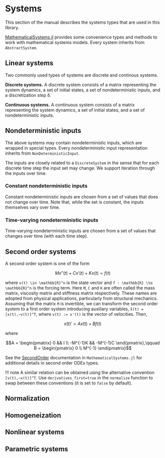 # Systems

This section of the manual describes the systems types that are used in this library.

[MathematicalSystems.jl](https://github.com/JuliaReach/MathematicalSystems.jl)
provides some convenience types and methods to work with mathematical systems models. Every system inherits
from `AbstractSystem`.

## Linear systems

Two commonly used types of systems are discrete and continous systems.

**Discrete systems.** A discrete system consists of a matrix representing the system dynamics, a set
of initial states, a set of nondeterministic inputs, and a discretization step
δ.

**Continuous systems.**  A continuous system consists of a matrix representing the system dynamics, a set
of initial states, and a set of nondeterministic inputs.

## Nondeterministic inputs

The above systems may contain nondeterministic inputs, which are wrapped in
special types. Every nondeterministic input representation inherits from
`NonDeterministicInput`.

The inputs are closely related to a `DiscreteSystem` in the sense that
for each discrete time step the input set may change. We support iteration
through the inputs over time.

### Constant nondeterministic inputs

Constant nondeterministic inputs are chosen from a set of values that does not
change over time. Note that, while the set is constant, the inputs themselves
vary over time.

### Time-varying nondeterministic inputs

Time-varying nondeterministic inputs are chosen from a set of values that
changes over time (with each time step).

## Second order systems

A second order system is one of the form

```math
    Mx''(t) + Cx'(t) + Kx(t) = f(t)
```
where ``x(t) \in \mathbb{R}^n`` is the state vector and ``f : \mathbb{R} \to \mathbb{R}^n``
is the forcing term. Here ``M``, ``C`` and ``K`` are often called the mass matrix,
viscosity matrix and stiffness matrix respectively. These names are adopted from
physical applications, particularly from structural mechanics. Assuming that the
matrix ``M`` is invertible, we can transform the second order system to a first order
system introducing auxiliary variables, ``x̃(t) = [x(t),~v(t)]^T``, where ``v(t) := x'(t)`` is the vector of velocities. Then,

```math
    x̃(t)' = Ax̃(t) + Bf(t)
```
where

```math
A = \begin{pmatrix}
0 && I \\ -M^{-1}K && -M^{-1}C
\end{pmatrix},\qquad B = \begin{pmatrix}
0  \\ M^{-1}
\end{pmatrix}
```
See the [SecondOrder](https://juliareach.github.io/MathematicalSystems.jl/latest/lib/types/#MathematicalSystems.SecondOrderConstrainedLinearControlContinuousSystem) documentation
in `MathematicalSystems.jl` for additional details in second order ODEs types.

!!! note
    A similar relation can be obtained using the alternative convention ``[v(t),~x(t)]^T``.
    Use `derivatives_first=true` in the `normalize` function to swap between these conventions
    (it is set to `false` by default).

## Normalization

## Homogeneization

## Nonlinear systems

## Parametric systems

